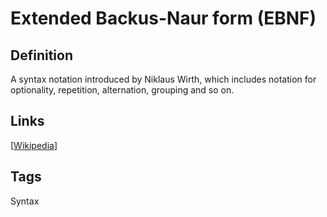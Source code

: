 # Extended Backus-Naur form (EBNF)

## Definition
A syntax notation introduced by Niklaus Wirth, which includes notation for optionality, repetition, alternation, grouping and so on.

## Links


[[Wikipedia](http://en.wikipedia.org/wiki/Extended_Backus-Naur_Form)]

## Tags
Syntax


